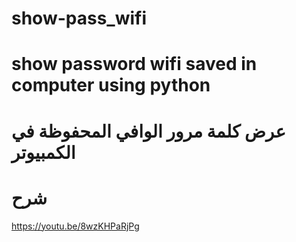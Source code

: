 # show-pass_wifi
# show password wifi saved in computer using python


# عرض كلمة مرور  الوافي المحفوظة في الكمبيوتر 


# شرح 
https://youtu.be/8wzKHPaRjPg

